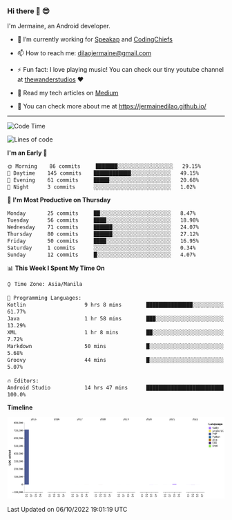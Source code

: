 ### Hi there 👋 😎
I'm Jermaine, an Android developer.

- 🔭 I’m currently working for [Speakap](https://www.speakap.com/) and [CodingChiefs](https://codingchiefs.com/en/)

- 📫 How to reach me: dilaojermaine@gmail.com

- ⚡ Fun fact: I love playing music! You can check our tiny youtube channel at [thewanderstudios](https://www.youtube.com/thewanderstudios) ♥️

- 📖 Read my tech articles on [Medium](https://jermainedilao.medium.com/)

- 👀 You can check more about me at https://jermainedilao.github.io/

<!--
**jermainedilao/jermainedilao** is a ✨ _special_ ✨ repository because its `README.md` (this file) appears on your GitHub profile.

Here are some ideas to get you started:

- 🔭 I’m currently working on ...
- 🌱 I’m currently learning ...
- 👯 I’m looking to collaborate on ...
- 🤔 I’m looking for help with ...
- 💬 Ask me about ...
- 📫 How to reach me: ...
- 😄 Pronouns: ...
- ⚡ Fun fact: ...
-->

-------

<!--START_SECTION:waka-->
![Code Time](http://img.shields.io/badge/Code%20Time-32%20hrs%2050%20mins-blue)

![Lines of code](https://img.shields.io/badge/From%20Hello%20World%20I%27ve%20Written-723%20Thousand%20lines%20of%20code-blue)

**I'm an Early 🐤** 

```text
🌞 Morning    86 commits     ███████░░░░░░░░░░░░░░░░░░   29.15% 
🌆 Daytime    145 commits    ████████████░░░░░░░░░░░░░   49.15% 
🌃 Evening    61 commits     █████░░░░░░░░░░░░░░░░░░░░   20.68% 
🌙 Night      3 commits      ░░░░░░░░░░░░░░░░░░░░░░░░░   1.02%

```
📅 **I'm Most Productive on Thursday** 

```text
Monday       25 commits     ██░░░░░░░░░░░░░░░░░░░░░░░   8.47% 
Tuesday      56 commits     ████░░░░░░░░░░░░░░░░░░░░░   18.98% 
Wednesday    71 commits     ██████░░░░░░░░░░░░░░░░░░░   24.07% 
Thursday     80 commits     ██████░░░░░░░░░░░░░░░░░░░   27.12% 
Friday       50 commits     ████░░░░░░░░░░░░░░░░░░░░░   16.95% 
Saturday     1 commits      ░░░░░░░░░░░░░░░░░░░░░░░░░   0.34% 
Sunday       12 commits     █░░░░░░░░░░░░░░░░░░░░░░░░   4.07%

```


📊 **This Week I Spent My Time On** 

```text
⌚︎ Time Zone: Asia/Manila

💬 Programming Languages: 
Kotlin                   9 hrs 8 mins        ███████████████░░░░░░░░░░   61.77% 
Java                     1 hr 58 mins        ███░░░░░░░░░░░░░░░░░░░░░░   13.29% 
XML                      1 hr 8 mins         ██░░░░░░░░░░░░░░░░░░░░░░░   7.72% 
Markdown                 50 mins             █░░░░░░░░░░░░░░░░░░░░░░░░   5.68% 
Groovy                   44 mins             █░░░░░░░░░░░░░░░░░░░░░░░░   5.07%

🔥 Editors: 
Android Studio           14 hrs 47 mins      █████████████████████████   100.0%

```

**Timeline**

![Chart not found](https://raw.githubusercontent.com/jermainedilao/jermainedilao/main/charts/bar_graph.png) 


 Last Updated on 06/10/2022 19:01:19 UTC
<!--END_SECTION:waka-->
